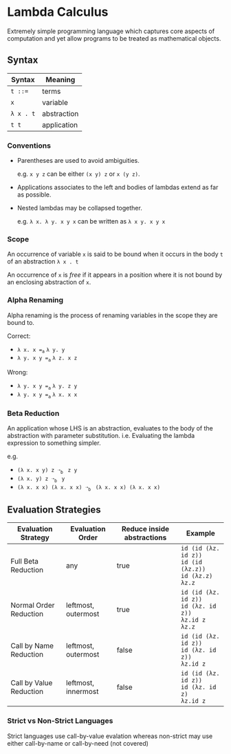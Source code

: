 # Lambda Calculus
Extremely simple programming language which
captures core aspects of computation and yet allow programs to be treated as mathematical objects.

## Syntax

Syntax    | Meaning
----------|----------
`t ::=`   | terms
`x`       | variable
`λ x . t` | abstraction
`t t`     | application

### Conventions
- Parentheses are used to avoid ambiguities.

    e.g. `x y z` can be either `(x y) z` or `x (y z)`.

- Applications associates to the left and bodies of lambdas extend as far as possible.

- Nested lambdas may be collapsed together.

    e.g. `λ x. λ y. x y x` can be written as `λ x y. x y x`

### Scope
An occurrence of variable `x` is said to be bound when it occurs in the body `t` of an abstraction `λ x . t`

An occurrence of `x` is _free_ if it appears in a position where it is not bound by an enclosing abstraction of `x`.

### Alpha Renaming
Alpha renaming is the process of renaming variables in the scope they are bound to.

Correct:
- `λ x. x =`<sub>`a`</sub> `λ y. y`
- `λ y. x y =`<sub>`a`</sub> `λ z. x z`

Wrong:
- `λ y. x y =`<sub>`a`</sub> `λ y. z y`
- `λ y. x y =`<sub>`a`</sub> `λ x. x x`

### Beta Reduction
An application whose LHS is an abstraction, evaluates to the body of the abstraction with parameter substitution. i.e. Evaluating the lambda expression to something simpler.

e.g.
- `(λ x. x y) z ➝`<sub>`b`</sub> ` z y`
- `(λ x. y) z ➝`<sub>`b`</sub> ` y`
- `(λ x. x x) (λ x. x x) ➝`<sub>`b`</sub> ` (λ x. x x) (λ x. x x)`

## Evaluation Strategies

| Evaluation Strategy     | Evaluation Order    | Reduce inside abstractions | Example                                          |
|-------------------------|---------------------|----------------------------|--------------------------------------------------|
| Full Beta Reduction     | any                 | true                       | `id (id (λz. id z))` <br>`id (id (λz.z))` <br>`id (λz.z)` <br>`λz.z` |
| Normal Order Reduction  | leftmost, outermost | true                       | `id (id (λz. id z))` <br>`id (λz. id z))` <br>`λz.id z` <br>`λz.z`   |
| Call by Name Reduction  | leftmost, outermost | false                      | `id (id (λz. id z))` <br>`id (λz. id z))` <br>`λz.id z`        |
| Call by Value Reduction | leftmost, innermost | false                      | `id (id (λz. id z))` <br>`id (λz. id z)` <br>`λz.id z`         |

### Strict vs Non-Strict Languages
Strict languages use call-by-value evalation whereas non-strict may use either call-by-name or call-by-need (not covered)